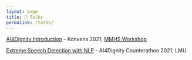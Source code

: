 ```yaml
---
layout: page
title: 💬 Talks
permalink: /talks/
---
```


[AI4Dignity Introduction](https://github.com/antmarakis/antmarakis.github.io/blob/master/files/mmhs_talk.pdf) - Konvens 2021, [MMHS Workshop](https://sites.google.com/view/mmhs2021/home)

[Extreme Speech Detection with NLP](https://github.com/antmarakis/antmarakis.github.io/blob/master/files/counter_talk.pdf) - AI4Dignity Counterathon 2021, LMU
